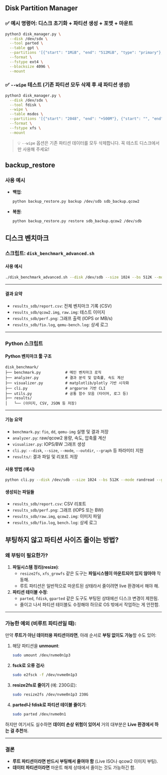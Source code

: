 ## Disk Partition Manager

### ✅ 예시 명령어: 디스크 초기화 + 파티션 생성 + 포맷 + 마운트

```bash
python3 disk_manager.py \
  --disk /dev/sdx \
  --tool parted \
  --table gpt \
  --partitions '[{"start": "1MiB", "end": "512MiB", "type": "primary"}, {"start": "512MiB", "end": "100%", "type": "primary"}]' \
  --format \
  --fstype ext4 \
  --blocksize 4096 \
  --mount
```

### ✅ `--wipe` 테스트 (기존 파티션 모두 삭제 후 새 파티션 생성)

```bash
python3 disk_manager.py \
  --disk /dev/sdx \
  --tool fdisk \
  --wipe \
  --table msdos \
  --partitions '[{"start": "2048", "end": "+500M"}, {"start": "", "end": ""}]' \
  --format \
  --fstype xfs \
  --mount
```

> 💡 `--wipe` 옵션은 기존 파티션 데이터를 모두 삭제합니다. 꼭 테스트 디스크에서만 사용해 주세요!

## backup_restore

### 사용 예시

- **백업**:

  ```bash
  python backup_restore.py backup /dev/sdb sdb_backup.qcow2
  ```

- **복원**:

  ```bash
  python backup_restore.py restore sdb_backup.qcow2 /dev/sdb
  ```



## 디스크 벤치마크

### **스크립트: `disk_benchmark_advanced.sh`**

#### **사용 예시**

```bash
./disk_benchmark_advanced.sh --disk /dev/sdb --size 1024 --bs 512K --mode randread --graph bw --outdir results_sdb
```

------

#### **결과 요약**

- `results_sdb/report.csv`: 전체 벤치마크 기록 (CSV)
- `results_sdb/qcow2.img`, `raw.img`: 테스트 이미지
- `results_sdb/perf.png`: 그래프 출력 (IOPS or MB/s)
- `results_sdb/fio.log`, `qemu-bench.log`: 상세 로그

------

### **Python 스크립트**

#### **Python 벤치마크 툴 구조**

```
disk_benchmark/
├── benchmark.py           # 메인 벤치마크 로직
├── analyzer.py            # 결과 분석 및 압축률, 속도 계산
├── visualizer.py          # matplotlib/plotly 기반 시각화
├── cli.py                 # argparse 기반 CLI
├── utils.py               # 공통 함수 모음 (타이머, 로그 등)
├── results/
│   └── (이미지, CSV, JSON 등 저장)
```

------

#### **기능 요약**

- `benchmark.py`: `fio`, `dd`, `qemu-img` 실행 및 결과 저장
- `analyzer.py`: raw/qcow2 용량, 속도, 압축률 계산
- `visualizer.py`: IOPS/BW 그래프 생성
- `cli.py`: `--disk`, `--size`, `--mode`, `--outdir`, `--graph` 등 파라미터 지원
- `results/`: 결과 파일 및 리포트 저장

#### 사용 방법 (예시)

```bash
python cli.py --disk /dev/sdb --size 1024 --bs 512K --mode randread --graph bw --outdir results_sdb
```

#### 생성되는 파일들

- `results_sdb/report.csv`: CSV 리포트
- `results_sdb/perf.png`: 그래프 (IOPS 또는 BW)
- `results_sdb/raw.img`, `qcow2.img`: 이미지 파일
- `results_sdb/fio.log`, `bench.log`: 상세 로그



## 부팅하지 않고 파티션 사이즈 줄이는 방법?

### 왜 부팅이 필요한가?

1. **파일시스템 정리(resize)**:
   - `resize2fs`, `xfs_growfs` 같은 도구는 **파일시스템이 마운트되어 있지 않아야** 작동해.
   - 루트 파티션은 일반적으로 마운트된 상태라서 줄이려면 live 환경에서 해야 해.
2. **파티션 테이블 수정**:
   - `parted`, `fdisk`, `gparted` 같은 도구도 부팅된 상태에선 디스크 변경이 제한됨.
   - 줄이고 나서 파티션 테이블도 수정해야 하므로 OS 밖에서 작업하는 게 안전함.

------

### 가능한 예외 (비루트 파티션일 때):

만약 **루트가 아닌 데이터용 파티션이라면**, 아래 순서로 **부팅 없이도 가능**할 수도 있어:

1. 해당 파티션을 **unmount**:

   ```bash
   sudo umount /dev/nvme0n1p3
   ```

2. **fsck로 오류 검사**:

   ```bash
   sudo e2fsck -f /dev/nvme0n1p3
   ```

3. **resize2fs로 줄이기** (예: 230G로):

   ```bash
   sudo resize2fs /dev/nvme0n1p3 230G
   ```

4. **parted나 fdisk로 파티션 테이블 줄이기**:

   ```bash
   sudo parted /dev/nvme0n1
   ```

하지만 여기서도 실수하면 **데이터 손상 위험이 있어서** 거의 대부분은 **Live 환경에서 하는 걸 추천**해.

------

### 결론

- **루트 파티션이라면 반드시 부팅해서 줄여야 함** (Live ISO나 qcow2 이미지 부팅).
- **데이터 파티션이라면** 마운트 해제 상태에서 줄이는 것도 가능하긴 함.